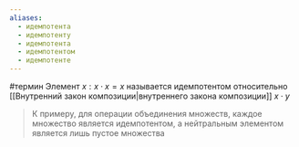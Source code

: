 ```yaml
---
aliases:
  - идемпотента
  - идемпотенту
  - идемпотента
  - идемпотентом
  - идемпотенте
---
```

#термин
Элемент $x: x \cdot x = x$ называется идемпотентом относительно [[Внутренний закон композиции|внутреннего закона композиции]] $x\cdot y$
> К примеру, для операции объединения множеств, каждое множество является идемпотентом, а нейтральным элементом является лишь пустое множества